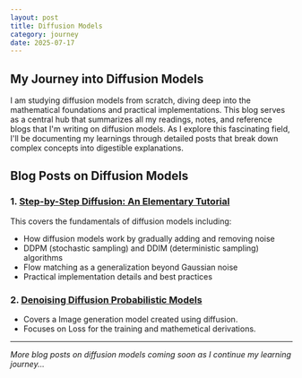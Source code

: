 ```yaml
---
layout: post
title: Diffusion Models
category: journey
date: 2025-07-17
---
```


## My Journey into Diffusion Models

I am studying diffusion models from scratch, diving deep into the mathematical foundations and practical implementations. This blog serves as a central hub that summarizes all my readings, notes, and reference blogs that I'm writing on diffusion models. As I explore this fascinating field, I'll be documenting my learnings through detailed posts that break down complex concepts into digestible explanations.

## Blog Posts on Diffusion Models

### 1. [Step-by-Step Diffusion: An Elementary Tutorial](https://aayush9753.github.io/step-by-step-diffusion-an-elementary-tutorial.html)

This covers the fundamentals of diffusion models including:
- How diffusion models work by gradually adding and removing noise
- DDPM (stochastic sampling) and DDIM (deterministic sampling) algorithms
- Flow matching as a generalization beyond Gaussian noise
- Practical implementation details and best practices

### 2. [Denoising Diffusion Probabilistic Models](https://aayush9753.github.io/denoising-diffusion-probabilistic-models.html)

- Covers a Image generation model created using diffusion.
- Focuses on Loss for the training and mathemetical derivations.

---

*More blog posts on diffusion models coming soon as I continue my learning journey...*
